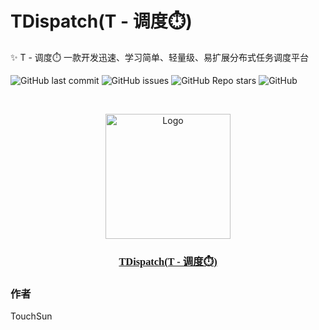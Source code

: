 # TDispatch(T - 调度⏱️)

✨ T - 调度⏱️ 一款开发迅速、学习简单、轻量级、易扩展分布式任务调度平台

<!-- PROJECT SHIELDS -->

![GitHub last commit](https://img.shields.io/github/last-commit/Touch-Sun/t-dispatch)
![GitHub issues](https://img.shields.io/github/issues/Touch-Sun/t-dispatch)
![GitHub Repo stars](https://img.shields.io/github/stars/Touch-Sun/t-dispatch)
![GitHub](https://img.shields.io/github/license/Touch-Sun/t-dispatch)
<!-- ![GitHub watchers](https://img.shields.io/github/watchers/Touch-Sun/t-dispatch) -->

<!-- PROJECT LOGO -->
<br />

<p align="center">
  <a href="https://github.com/Touch-Sun/willow-todo">
    <img style="" src="https://i.imgloc.com/2023/06/01/VkUIL5.jpeg" alt="Logo" width="200" height="200">
    <h3 style="text-align: center; font-family: 幼圆,serif">TDispatch(T - 调度⏱️)</h3>
  </a>
</p>

### 作者

TouchSun
